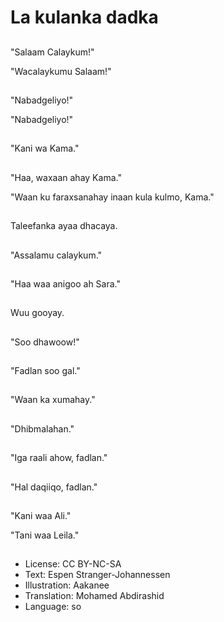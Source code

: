 # La kulanka dadka

##
"Salaam Calaykum!"

"Wacalaykumu Salaam!"

##
"Nabadgeliyo!"

"Nabadgeliyo!"

##
"Kani wa Kama."

##
"Haa, waxaan ahay Kama."

"Waan ku faraxsanahay inaan kula kulmo, Kama."

##
Taleefanka ayaa dhacaya.

##
"Assalamu calaykum."

##
"Haa waa anigoo ah Sara."

##
Wuu gooyay.

##
"Soo dhawoow!"

##
"Fadlan soo gal."

##
"Waan ka xumahay."

##
"Dhibmalahan."

##
"Iga raali ahow, fadlan."

##
"Hal daqiiqo, fadlan."

##
"Kani waa Ali."

"Tani waa Leila."

##
* License: CC BY-NC-SA
* Text: Espen Stranger-Johannessen
* Illustration: Aakanee
* Translation: Mohamed Abdirashid
* Language: so
